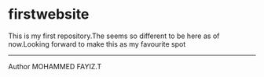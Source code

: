 # firstwebsite
This is my first repository.The seems so different to be here as of now.Looking forward to make this as my favourite spot
<br>
<hr>
Author  MOHAMMED FAYIZ.T
